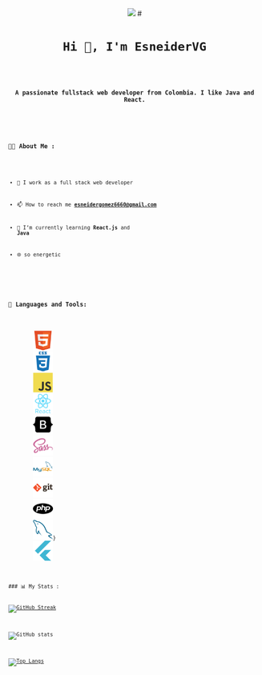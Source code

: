 <div id="header" align="center">
    <img src="https://media.giphy.com/media/Dh5q0sShxgp13DwrvG/giphy.gif" width="200" />
    # <h1 align="center"><code>Hi 👋, I'm EsneiderVG<code></h1>
    <h3 align="center">A passionate fullstack web developer from Colombia. I like Java and React.</h3>
</div>

### 👨‍💻 About Me :

- 📝 I work as a full stack web developer

- 📫 How to reach me **esneidergomez6660@gmail.com**

- 🌱 I’m currently learning **React.js** and **Java**

- 🌐 so energetic

<div align="left">
    <h3>🔨 Languages and Tools:</h3>
    <div>
        <img src="https://github.com/devicons/devicon/blob/master/icons/html5/html5-original.svg" title="HTML5" alt="HTML" width="40" height="40"/>&nbsp;
        <img src="https://github.com/devicons/devicon/blob/master/icons/css3/css3-plain-wordmark.svg"  title="CSS3" alt="CSS" width="40" height="40"/>&nbsp;
        <img src="https://github.com/devicons/devicon/blob/master/icons/javascript/javascript-original.svg" title="JavaScript" alt="JavaScript" width="40" height="40"/>&nbsp;
        <img src="https://github.com/devicons/devicon/blob/master/icons/react/react-original-wordmark.svg" title="React" alt="React" width="40" height="40"/>&nbsp;
        <img src="https://github.com/devicons/devicon/blob/master/icons/bootstrap/bootstrap-plain.svg" title="Bootstrap" alt="Bootstrap" width="40" height="40"/>&nbsp;
        <img src="https://github.com/devicons/devicon/blob/master/icons/sass/sass-original.svg" title="Sass" alt="Sass" width="40" height="40"/>&nbsp;
        <img src="https://github.com/devicons/devicon/blob/master/icons/mysql/mysql-original-wordmark.svg" title="MySQL"  alt="MySQL" width="40" height="40"/>&nbsp;
        <img src="https://github.com/devicons/devicon/blob/master/icons/git/git-original-wordmark.svg" title="Git" **alt="Git" width="40" height="40"/>
        <img src="https://github.com/devicons/devicon/blob/master/icons/php/php-plain.svg" title="PHP" **alt="PHP" width="40" height="40"/>
        <img src="https://github.com/devicons/devicon/blob/master/icons/mysql/mysql-plain.svg" title="MySql" **alt="Mysql" width="40" height="40"/>}
        <img src="https://github.com/devicons/devicon/blob/master/icons/flutter/flutter-plain.svg" title="Flutter" **alt="Flutter" width="40" height="40"/>
      </div>
</div>
### 📊 My Stats :

[![GitHub Streak](http://github-readme-streak-stats.herokuapp.com?user=EsneiderVG&theme=onedark)](https://git.io/streak-stats)

![GitHub stats](https://github-readme-stats.vercel.app/api?username=EsneiderVG&show_icons=true&theme=radical)

[![Top Langs](https://github-readme-stats.vercel.app/api/top-langs/?username=EsneiderVG&theme=tokyonight)](https://github.com/anuraghazra/github-readme-stats)
